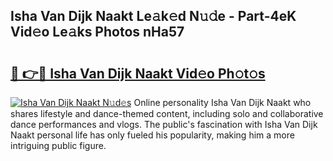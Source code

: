 ## Isha Van Dijk Naakt Le𝚊k𝚎d N𝚞𝚍e - Part-4eK Vid𝚎o Le𝚊ks Photos nHa57

# <h2><a href="http://fb6m02.evod.top/?m=Isha+Van+Dijk+Naakt">🔗 👉🔴 Isha Van Dijk Naakt Vid𝚎o Ph𝚘t𝚘s</a></h2>

[![Isha Van Dijk Naakt N𝚞d𝚎s](https://i.imgur.com/8V9OHl7.gif)](http://fb6m02.evod.top/?m=Isha+Van+Dijk+Naakt)
Online personality Isha Van Dijk Naakt who shares lifestyle and dance-themed content, including solo and collaborative dance performances and vlogs. The public's fascination with Isha Van Dijk Naakt personal life has only fueled his popularity, making him a more intriguing public figure. 
